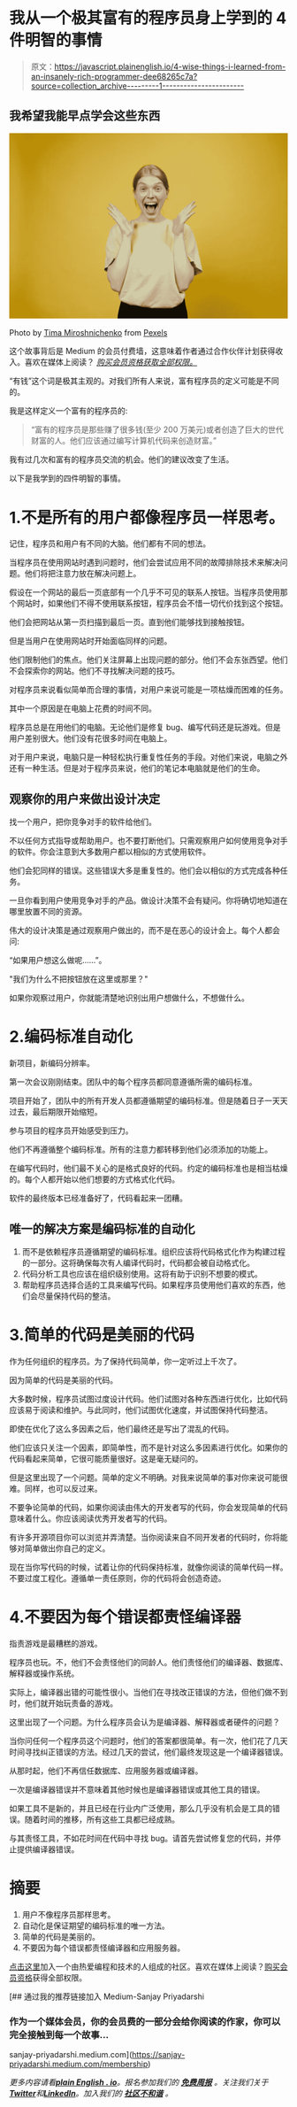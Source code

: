 # 我从一个极其富有的程序员身上学到的 4 件明智的事情

> 原文：<https://javascript.plainenglish.io/4-wise-things-i-learned-from-an-insanely-rich-programmer-dee68265c7a?source=collection_archive---------1----------------------->

## 我希望我能早点学会这些东西

![](img/449bd02c2e9705c9a1ed2c4fd5b70e46.png)

Photo by [Tima Miroshnichenko](https://www.pexels.com/@tima-miroshnichenko?utm_content=attributionCopyText&utm_medium=referral&utm_source=pexels) from [Pexels](https://www.pexels.com/photo/woman-in-yellow-t-shirt-and-black-pants-standing-excited-with-open-mouth-8727397/?utm_content=attributionCopyText&utm_medium=referral&utm_source=pexels)

这个故事背后是 Medium 的会员付费墙，这意味着作者通过合作伙伴计划获得收入。喜欢在媒体上阅读？ [*购买会员资格获取全部权限。*](https://sanjay-priyadarshi.medium.com/membership)

“有钱”这个词是极其主观的。对我们所有人来说，富有程序员的定义可能是不同的。

我是这样定义一个富有的程序员的:

> “富有的程序员是那些赚了很多钱(至少 200 万美元)或者创造了巨大的世代财富的人。他们应该通过编写计算机代码来创造财富。”

我有过几次和富有的程序员交流的机会。他们的建议改变了生活。

以下是我学到的四件明智的事情。

# 1.不是所有的用户都像程序员一样思考。

记住，程序员和用户有不同的大脑。他们都有不同的想法。

当程序员在使用网站时遇到问题时，他们会尝试应用不同的故障排除技术来解决问题。他们将把注意力放在解决问题上。

假设在一个网站的最后一页底部有一个几乎不可见的联系人按钮。当程序员使用那个网站时，如果他们不得不使用联系按钮，程序员会不惜一切代价找到这个按钮。

他们会把网站从第一页扫描到最后一页。直到他们能够找到接触按钮。

但是当用户在使用网站时开始面临同样的问题。

他们限制他们的焦点。他们关注屏幕上出现问题的部分。他们不会东张西望。他们不会探索你的网站。他们不寻找解决问题的技巧。

对程序员来说看似简单而合理的事情，对用户来说可能是一项枯燥而困难的任务。

其中一个原因是在电脑上花费的时间不同。

程序员总是在用他们的电脑。无论他们是修复 bug、编写代码还是玩游戏。但是用户差别很大。他们没有花很多时间在电脑上。

对于用户来说，电脑只是一种轻松执行重复性任务的手段。对他们来说，电脑之外还有一种生活。但是对于程序员来说，他们的笔记本电脑就是他们的生命。

## 观察你的用户来做出设计决定

找一个用户，把你竞争对手的软件给他们。

不以任何方式指导或帮助用户。也不要打断他们。只需观察用户如何使用竞争对手的软件。你会注意到大多数用户都以相似的方式使用软件。

他们会犯同样的错误。这些错误大多是重复性的。他们会以相似的方式完成各种任务。

一旦你看到用户使用竞争对手的产品。做设计决策不会有疑问。你将确切地知道在哪里放置不同的资源。

伟大的设计决策是通过观察用户做出的，而不是在恶心的设计会上。每个人都会问:

“如果用户想这么做呢……”。

"我们为什么不把按钮放在这里或那里？"

如果你观察过用户，你就能清楚地识别出用户想做什么，不想做什么。

# 2.编码标准自动化

新项目，新编码分辨率。

第一次会议刚刚结束。团队中的每个程序员都同意遵循所需的编码标准。

项目开始了，团队中的所有开发人员都遵循期望的编码标准。但是随着日子一天天过去，最后期限开始缩短。

参与项目的程序员开始感受到压力。

他们不再遵循整个编码标准。所有的注意力都转移到他们必须添加的功能上。

在编写代码时，他们最不关心的是格式良好的代码。约定的编码标准也是相当枯燥的。每个人都开始以他们想要的方式格式化代码。

软件的最终版本已经准备好了，代码看起来一团糟。

## 唯一的解决方案是编码标准的自动化

1.  而不是依赖程序员遵循期望的编码标准。组织应该将代码格式化作为构建过程的一部分。这将确保每次有人编译代码时，代码都会被自动格式化。
2.  代码分析工具也应该在组织级别使用。这将有助于识别不想要的模式。
3.  帮助程序员选择合适的工具来编写代码。如果程序员使用他们喜欢的东西，他们会尽量保持代码的整洁。

# 3.简单的代码是美丽的代码

作为任何组织的程序员。为了保持代码简单，你一定听过上千次了。

因为简单的代码是美丽的代码。

大多数时候，程序员试图过度设计代码。他们试图对各种东西进行优化，比如代码应该易于阅读和维护。与此同时，他们试图优化速度，并试图保持代码整洁。

即使在优化了这么多因素之后，他们最终还是写出了混乱的代码。

他们应该只关注一个因素，即简单性，而不是针对这么多因素进行优化。如果你的代码看起来简单，它很可能质量很好。这是毫无疑问的。

但是这里出现了一个问题。简单的定义不明确。对我来说简单的事对你来说可能很难。同样，也可以反过来。

不要争论简单的代码，如果你阅读由伟大的开发者写的代码，你会发现简单的代码意味着什么。你应该阅读优秀开发者写的代码。

有许多开源项目你可以浏览并弄清楚。当你阅读来自不同开发者的代码时，你将能够对简单做出你自己的定义。

现在当你写代码的时候，试着让你的代码保持标准，就像你阅读的简单代码一样。不要过度工程化。遵循单一责任原则，你的代码将会创造奇迹。

# 4.不要因为每个错误都责怪编译器

指责游戏是最糟糕的游戏。

程序员也玩。不，他们不会责怪他们的同龄人。他们责怪他们的编译器、数据库、解释器或操作系统。

实际上，编译器出错的可能性很小。当他们在寻找改正错误的方法，但他们做不到时，他们就开始玩责备的游戏。

这里出现了一个问题。为什么程序员会认为是编译器、解释器或者硬件的问题？

当你问任何一个程序员这个问题时，他们的答案都很简单。有一次，他们花了几天时间寻找纠正错误的方法。经过几天的尝试，他们最终发现这是一个编译器错误。

从那时起，他们不再信任数据库、应用服务器或编译器。

一次是编译器错误并不意味着其他时候也是编译器错误或其他工具的错误。

如果工具不是新的，并且已经在行业内广泛使用，那么几乎没有机会是工具的错误。随着时间的推移，所有这些工具都已经成熟。

与其责怪工具，不如花时间在代码中寻找 bug。请首先尝试修复您的代码，并停止提供编译器错误。

# 摘要

1.  用户不像程序员那样思考。
2.  自动化是保证期望的编码标准的唯一方法。
3.  简单的代码是美丽的。
4.  不要因为每个错误都责怪编译器和应用服务器。

[点击这里](https://codertoentrepreneurs.substack.com/)加入一个由热爱编程和技术的人组成的社区。喜欢在媒体上阅读？[购买会员资格](https://sanjay-priyadarshi.medium.com/membership)获得全部权限。

[](https://sanjay-priyadarshi.medium.com/membership) [## 通过我的推荐链接加入 Medium-Sanjay Priyadarshi

### 作为一个媒体会员，你的会员费的一部分会给你阅读的作家，你可以完全接触到每一个故事…

sanjay-priyadarshi.medium.com](https://sanjay-priyadarshi.medium.com/membership) 

*更多内容请看*[***plain English . io***](https://plainenglish.io/)*。报名参加我们的* [***免费周报***](http://newsletter.plainenglish.io/) *。关注我们关于*[***Twitter***](https://twitter.com/inPlainEngHQ)*和*[***LinkedIn***](https://www.linkedin.com/company/inplainenglish/)*。加入我们的* [***社区不和谐***](https://discord.gg/GtDtUAvyhW) *。*